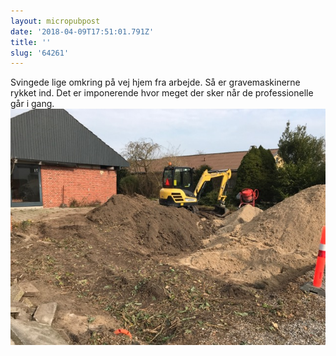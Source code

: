 ```yaml
---
layout: micropubpost
date: '2018-04-09T17:51:01.791Z'
title: ''
slug: '64261'
---
```

Svingede lige omkring på vej hjem fra arbejde. Så er gravemaskinerne rykket ind. Det er imponerende hvor meget der sker når de professionelle går i gang. ![](/assets/IMG_2483.png)
